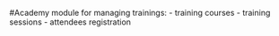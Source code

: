 #Academy module for managing trainings:
            - training courses
            - training sessions
            - attendees registration

